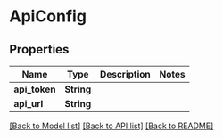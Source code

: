 # ApiConfig

## Properties

Name | Type | Description | Notes
------------ | ------------- | ------------- | -------------
**api_token** | **String** |  | 
**api_url** | **String** |  | 

[[Back to Model list]](../README.md#documentation-for-models) [[Back to API list]](../README.md#documentation-for-api-endpoints) [[Back to README]](../README.md)


